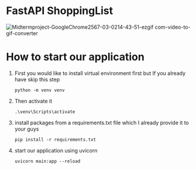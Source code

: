 # FastAPI ShoppingList
![Midtermproject-GoogleChrome2567-03-0214-43-51-ezgif com-video-to-gif-converter](https://github.com/FordPipatkittikul/ShoppingList/assets/121902625/e8aa295f-e57b-408e-8a1b-b05e3e331669)





# How to start our application
1) First you would like to install virtual environment first but If you already have skip this step
    
       python -m venv venv

2) Then activate it

       .\venv\Scripts\activate

3) install packages from a requirements.txt file which I already provide it to your guys

       pip install -r requirements.txt
4) start our application using uvicorn

       uvicorn main:app --reload
